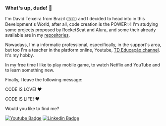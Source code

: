 ### What's up, dude! 🖖

I'm David Teixeira from Brazil (🇧🇷) and I decided to head into in this Development's World, after all, code creation is the POWER✨! I'm studying some projects proposed by RocketSeat and Alura, and some their already available are in my [repositories](https://github.com/DavidTeixeira92?tab=repositories).

Nowadays, I'm a informatic professional, especifically, in the support's area, but too I'm a teacher in the platform online, Youtube, [TD Educação channel](https://juntossomosmais.com.br). It's my hobby.

In my free time I like to play mobile game, to watch Netflix and YouTube and to learn something new.

Finally, I leave the following message:

CODE IS LOVE! ❤️

CODE IS LIFE! ❤️

Would you like to find me?

[![Youtube Badge](https://img.shields.io/badge/-Youtube-FF0000?style=flat-square&labelColor=FF0000&logo=youtube&logoColor=white&link=https://youtube.com/c/TioDavidEducação)](https://youtube.com/c/TioDavidEducação)
[![Linkedin Badge](https://img.shields.io/badge/-LinkedIn-blue?style=flat-square&logo=Linkedin&logoColor=white&link=https://www.linkedin.com/in/david-teixeira-de-masin-a58193167/)](https://www.linkedin.com/in/david-teixeira-de-masin-a58193167/)





<!--
**DavidTeixeira92/DavidTeixeira92** is a ✨ _special_ ✨ repository because its `README.md` (this file) appears on your GitHub profile.

Here are some ideas to get you started:

- 🔭 I’m currently working on ...
- 🌱 I’m currently learning ...
- 👯 I’m looking to collaborate on ...
- 🤔 I’m looking for help with ...
- 💬 Ask me about ...
- 📫 How to reach me: ...
- 😄 Pronouns: ...
- ⚡ Fun fact: ...
-->
